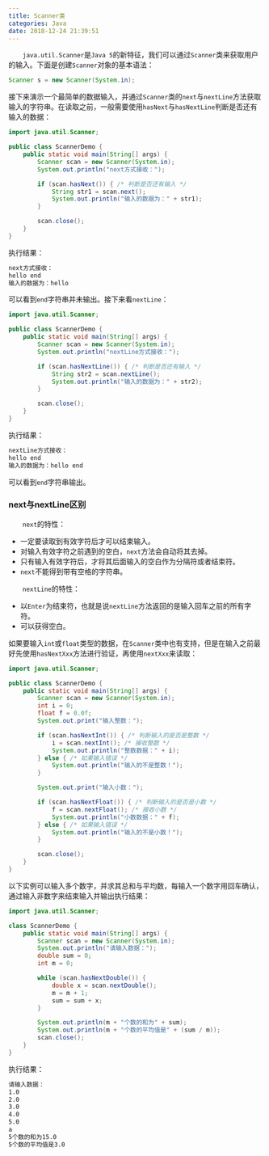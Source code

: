 ```yaml
---
title: Scanner类
categories: Java
date: 2018-12-24 21:39:51
---
```

&emsp;&emsp;`java.util.Scanner`是`Java 5`的新特征，我们可以通过`Scanner`类来获取用户的输入。下面是创建`Scanner`对象的基本语法：<!--more-->

``` java
Scanner s = new Scanner(System.in);
```

接下来演示一个最简单的数据输入，并通过`Scanner`类的`next`与`nextLine`方法获取输入的字符串。在读取之前，一般需要使用`hasNext`与`hasNextLine`判断是否还有输入的数据：

``` java
import java.util.Scanner;

public class ScannerDemo {
    public static void main(String[] args) {
        Scanner scan = new Scanner(System.in);
        System.out.println("next方式接收：");

        if (scan.hasNext()) { /* 判断是否还有输入 */
            String str1 = scan.next();
            System.out.println("输入的数据为：" + str1);
        }

        scan.close();
    }
}
```

执行结果：

``` bash
next方式接收：
hello end
输入的数据为：hello
```

可以看到`end`字符串并未输出。接下来看`nextLine`：

``` java
import java.util.Scanner;

public class ScannerDemo {
    public static void main(String[] args) {
        Scanner scan = new Scanner(System.in);
        System.out.println("nextLine方式接收：");

        if (scan.hasNextLine()) { /* 判断是否还有输入 */
            String str2 = scan.nextLine();
            System.out.println("输入的数据为：" + str2);
        }

        scan.close();
    }
}
```

执行结果：

``` bash
nextLine方式接收：
hello end
输入的数据为：hello end
```

可以看到`end`字符串输出。

### next与nextLine区别

&emsp;&emsp;`next`的特性：

- 一定要读取到有效字符后才可以结束输入。
- 对输入有效字符之前遇到的空白，`next`方法会自动将其去掉。
- 只有输入有效字符后，才将其后面输入的空白作为分隔符或者结束符。
- `next`不能得到带有空格的字符串。

&emsp;&emsp;`nextLine`的特性：

- 以`Enter`为结束符，也就是说`nextLine`方法返回的是输入回车之前的所有字符。
- 可以获得空白。

如果要输入`int`或`float`类型的数据，在`Scanner`类中也有支持，但是在输入之前最好先使用`hasNextXxx`方法进行验证，再使用`nextXxx`来读取：

``` java
import java.util.Scanner;

public class ScannerDemo {
    public static void main(String[] args) {
        Scanner scan = new Scanner(System.in);
        int i = 0;
        float f = 0.0f;
        System.out.print("输入整数：");

        if (scan.hasNextInt()) { /* 判断输入的是否是整数 */
            i = scan.nextInt(); /* 接收整数 */
            System.out.println("整数数据：" + i);
        } else { /* 如果输入错误 */
            System.out.println("输入的不是整数！");
        }

        System.out.print("输入小数：");

        if (scan.hasNextFloat()) { /* 判断输入的是否是小数 */
            f = scan.nextFloat(); /* 接收小数 */
            System.out.println("小数数据：" + f);
        } else { /* 如果输入错误 */
            System.out.println("输入的不是小数！");
        }

        scan.close();
    }
}
```

以下实例可以输入多个数字，并求其总和与平均数，每输入一个数字用回车确认，通过输入非数字来结束输入并输出执行结果：

``` java
import java.util.Scanner;

class ScannerDemo {
    public static void main(String[] args) {
        Scanner scan = new Scanner(System.in);
        System.out.println("请输入数据：");
        double sum = 0;
        int m = 0;

        while (scan.hasNextDouble()) {
            double x = scan.nextDouble();
            m = m + 1;
            sum = sum + x;
        }

        System.out.println(m + "个数的和为" + sum);
        System.out.println(m + "个数的平均值是" + (sum / m));
        scan.close();
    }
}
```

执行结果：

``` bash
请输入数据：
1.0
2.0
3.0
4.0
5.0
a
5个数的和为15.0
5个数的平均值是3.0
```